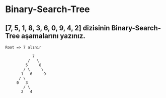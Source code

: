 # Binary-Search-Tree
## [7, 5, 1, 8, 3, 6, 0, 9, 4, 2] dizisinin Binary-Search-Tree aşamalarını yazınız.
```
Root => 7 alınır

            7 
          /   \
         5     8  
        / \     \
       1   6     9
      / \  
     0   3
        / \
       2   4
